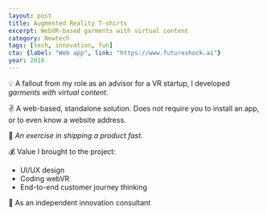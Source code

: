```yaml
---
layout: post
title: Augmented Reality T-shirts
excerpt: WebVR-based garments with virtual content
category: Newtech
tags: [tech, innovation, fun]
cta: {label: "Web app", link: "https://www.futureshock.ai"}
year: 2018
---
```


💡 A fallout from my role as an advisor for a VR startup, I developed *garments with virtual content*. 

✌️ A web-based, standalone solution. Does not require you to install an app, or to even know a website address. 

💙 *An exercise in shipping a product fast*.

💰 Value I brought to the project:

- UI/UX design
- Coding webVR
- End-to-end customer journey thinking 

👥 As an independent innovation consultant